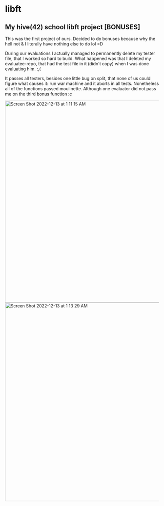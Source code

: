 # libft

## My hive(42) school libft project [BONUSES]

This was the first project of ours. Decided to do bonuses because why the hell not & I literally have nothing else to do lol =D

During our evaluations I actually managed to permanently delete my tester file, that I worked so hard to build. What happened was that I deleted my evaluatee-repo,
that had the test file in it (didn't copy) when I was done evaluating him. :,(

It passes all testers, besides one little bug on split, that none of us could figure what causes it: run war machine and it aborts in all tests.
Nonetheless all of the functions passed moulinette. Although one evaluator did not pass me on the third bonus function :c

<img width="662" alt="Screen Shot 2022-12-13 at 1 11 15 AM" src="https://user-images.githubusercontent.com/97135325/207177824-be94358a-3468-42d7-8e3b-fabd0b6444d2.png">

<img width="651" alt="Screen Shot 2022-12-13 at 1 13 29 AM" src="https://user-images.githubusercontent.com/97135325/207178732-435d1312-aac6-4bb0-a8aa-d6dcf4891b5a.png">
